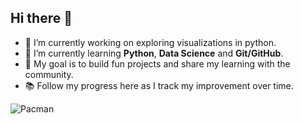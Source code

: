 ## Hi there 👋

- 🔭 I’m currently working on exploring visualizations in python.
- 🌱 I’m currently learning **Python**, **Data Science** and **Git/GitHub**.
- 🚀 My goal is to build fun projects and share my learning with the community.
- 📚 Follow my progress here as I track my improvement over time.

![Pacman](https://media4.giphy.com/media/gYWeVOiMmbg3kzCTq5/giphy.gif?cid=6c09b95200hwsknh6or2a7ontejij8m3fdlolsszuthptlrp&ep=v1_gifs_search&rid=giphy.gif)
